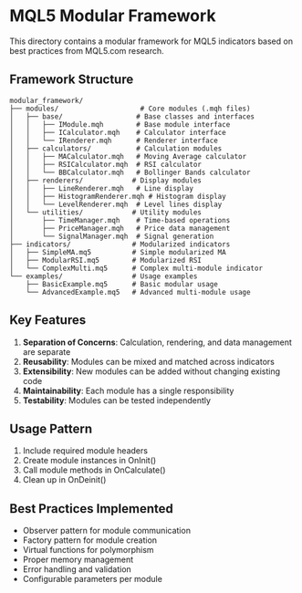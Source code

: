 # MQL5 Modular Framework

This directory contains a modular framework for MQL5 indicators based on best practices from MQL5.com research.

## Framework Structure

```
modular_framework/
├── modules/                    # Core modules (.mqh files)
│   ├── base/                  # Base classes and interfaces
│   │   ├── IModule.mqh        # Base module interface
│   │   ├── ICalculator.mqh    # Calculator interface
│   │   └── IRenderer.mqh      # Renderer interface
│   ├── calculators/           # Calculation modules
│   │   ├── MACalculator.mqh   # Moving Average calculator
│   │   ├── RSICalculator.mqh  # RSI calculator
│   │   └── BBCalculator.mqh   # Bollinger Bands calculator
│   ├── renderers/            # Display modules
│   │   ├── LineRenderer.mqh   # Line display
│   │   ├── HistogramRenderer.mqh # Histogram display
│   │   └── LevelRenderer.mqh  # Level lines display
│   └── utilities/            # Utility modules
│       ├── TimeManager.mqh    # Time-based operations
│       ├── PriceManager.mqh   # Price data management
│       └── SignalManager.mqh  # Signal generation
├── indicators/               # Modularized indicators
│   ├── SimpleMA.mq5          # Simple modularized MA
│   ├── ModularRSI.mq5        # Modularized RSI
│   └── ComplexMulti.mq5      # Complex multi-module indicator
└── examples/                 # Usage examples
    ├── BasicExample.mq5      # Basic modular usage
    └── AdvancedExample.mq5   # Advanced multi-module usage
```

## Key Features

1. **Separation of Concerns**: Calculation, rendering, and data management are separate
2. **Reusability**: Modules can be mixed and matched across indicators
3. **Extensibility**: New modules can be added without changing existing code
4. **Maintainability**: Each module has a single responsibility
5. **Testability**: Modules can be tested independently

## Usage Pattern

1. Include required module headers
2. Create module instances in OnInit()
3. Call module methods in OnCalculate()
4. Clean up in OnDeinit()

## Best Practices Implemented

- Observer pattern for module communication
- Factory pattern for module creation
- Virtual functions for polymorphism
- Proper memory management
- Error handling and validation
- Configurable parameters per module
